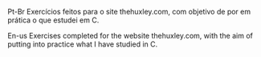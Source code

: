 Pt-Br
Exercícios feitos para o site thehuxley.com, com objetivo de por em prática o que estudei em C.

En-us
Exercises completed for the website thehuxley.com, with the aim of putting into practice what I have studied in C.

